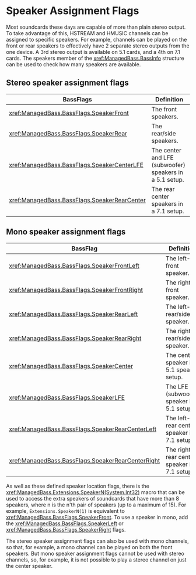 # Speaker Assignment Flags
Most soundcards these days are capable of more than plain stereo output.
To take advantage of this, HSTREAM and HMUSIC channels can be assigned to specific speakers.
For example, channels can be played on the front or rear speakers to effectively have 2 separate stereo outputs from the one device.
A 3rd stereo output is available on 5.1 cards, and a 4th on 7.1 cards.
The speakers member of the <xref:ManagedBass.BassInfo> structure can be used to check how many speakers are available.

## Stereo speaker assignment flags
BassFlags                                      | Definition
-----------------------------------------------|------------
<xref:ManagedBass.BassFlags.SpeakerFront>      | The front speakers.
<xref:ManagedBass.BassFlags.SpeakerRear>       | The rear/side speakers.
<xref:ManagedBass.BassFlags.SpeakerCenterLFE>  | The center and LFE (subwoofer) speakers in a 5.1 setup.
<xref:ManagedBass.BassFlags.SpeakerRearCenter> | The rear center speakers in a 7.1 setup.

## Mono speaker assignment flags
BassFlag                                            | Definition
----------------------------------------------------|------------
<xref:ManagedBass.BassFlags.SpeakerFrontLeft>       | The left-front speaker.
<xref:ManagedBass.BassFlags.SpeakerFrontRight>      | The right-front speaker.
<xref:ManagedBass.BassFlags.SpeakerRearLeft>        | The left-rear/side speaker.
<xref:ManagedBass.BassFlags.SpeakerRearRight>       | The right-rear/side speaker.
<xref:ManagedBass.BassFlags.SpeakerCenter>          | The center speaker in a 5.1 speaker setup.
<xref:ManagedBass.BassFlags.SpeakerLFE>             | The LFE (subwoofer) speaker in a 5.1 setup.
<xref:ManagedBass.BassFlags.SpeakerRearCenterLeft>  | The left-rear center speaker in a 7.1 setup.
<xref:ManagedBass.BassFlags.SpeakerRearCenterRight> | The right-rear center speaker in a 7.1 setup.

As well as these defined speaker location flags, there is the <xref:ManagedBass.Extensions.SpeakerN(System.Int32)> macro that can be used to access the extra speakers of soundcards that have more than 8 speakers, where n is the n'th pair of speakers (up to a maximum of 15).
For example, `Extensions.SpeakerN(1)` is equivalent to <xref:ManagedBass.BassFlags.SpeakerFront>.
To use a speaker in mono, add the <xref:ManagedBass.BassFlags.SpeakerLeft> or <xref:ManagedBass.BassFlags.SpeakerRight> flags.

The stereo speaker assignment flags can also be used with mono channels, so that, for example, a mono channel can be played on both the front speakers.
But mono speaker assignment flags cannot be used with stereo channels, so, for example, it is not possible to play a stereo channel on just the center speaker.
